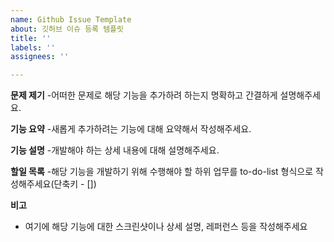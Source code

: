 ```yaml
---
name: Github Issue Template
about: 깃허브 이슈 등록 템플릿
title: ''
labels: ''
assignees: ''

---
```


**문제 제기**
-어떠한 문제로 해당 기능을 추가하려 하는지 명확하고 간결하게 설명해주세요.

**기능 요약**
-새롭게 추가하려는 기능에 대해 요약해서 작성해주세요.

**기능 설명**
-개발해야 하는 상세 내용에 대해 설명해주세요.

**할일 목록**
-해당 기능을 개발하기 위해 수행해야 할 하위 업무를 to-do-list 형식으로 작성해주세요(단축키 - [])

**비고**
- 여기에 해당 기능에 대한 스크린샷이나 상세 설명, 레퍼런스 등을 작성해주세요
